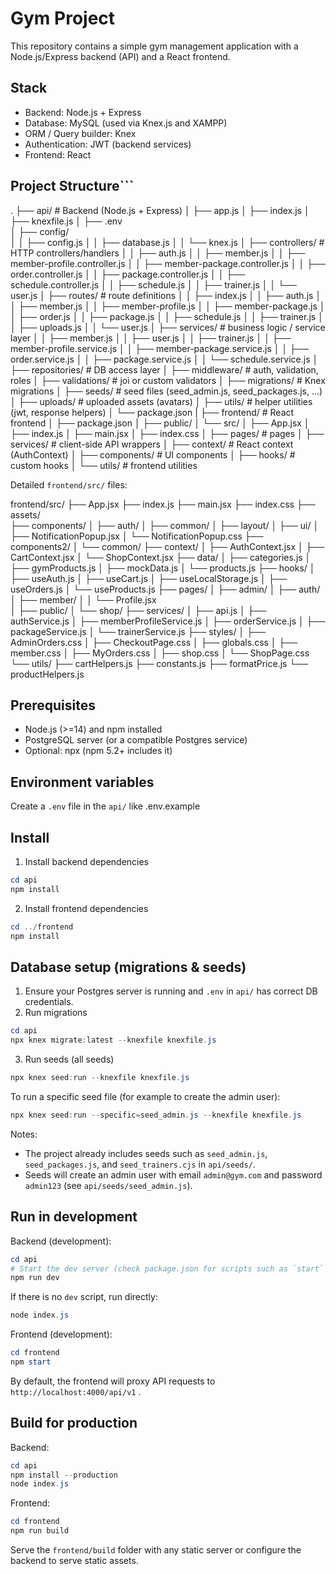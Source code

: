 # Gym Project

This repository contains a simple gym management application with a Node.js/Express backend (API) and a React frontend.

## Stack

- Backend: Node.js + Express
- Database: MySQL (used via Knex.js and XAMPP)
- ORM / Query builder: Knex
- Authentication: JWT (backend services)
- Frontend: React 

## Project Structure```
.
├── api/                   # Backend (Node.js + Express)
│   ├── app.js
│   ├── index.js
│   ├── knexfile.js
│   ├── .env              
│   ├── config/             
│   │   ├── config.js
│   │   ├── database.js
│   │   └── knex.js
│   ├── controllers/        # HTTP controllers/handlers
│   │   ├── auth.js
│   │   ├── member.js
│   │   ├── member-profile.controller.js
│   │   ├── member-package.controller.js
│   │   ├── order.controller.js
│   │   ├── package.controller.js
│   │   ├── schedule.controller.js
│   │   ├── schedule.js
│   │   ├── trainer.js
│   │   └── user.js
│   ├── routes/             # route definitions
│   │   ├── index.js
│   │   ├── auth.js
│   │   ├── member.js
│   │   ├── member-profile.js
│   │   ├── member-package.js
│   │   ├── order.js
│   │   ├── package.js
│   │   ├── schedule.js
│   │   ├── trainer.js
│   │   ├── uploads.js
│   │   └── user.js
│   ├── services/           # business logic / service layer
│   │   ├── member.js
│   │   ├── user.js
│   │   ├── trainer.js
│   │   ├── member-profile.service.js
│   │   ├── member-package.service.js
│   │   ├── order.service.js
│   │   ├── package.service.js
│   │   └── schedule.service.js
│   ├── repositories/       # DB access layer
│   ├── middleware/         # auth, validation, roles
│   ├── validations/        # joi or custom validators
│   ├── migrations/         # Knex migrations
│   ├── seeds/              # seed files (seed_admin.js, seed_packages.js, ...)
│   ├── uploads/            # uploaded assets (avatars)
│   ├── utils/              # helper utilities (jwt, response helpers)
│   └── package.json
|
├── frontend/              # React frontend
│   ├── package.json
│   ├── public/
│   └── src/
│       ├── App.jsx
│       ├── index.js
│       ├── main.jsx
│       ├── index.css
│       ├── pages/         # pages 
│       ├── services/      # client-side API wrappers
│       ├── context/       # React context (AuthContext)
│       ├── components/    # UI components
│       ├── hooks/         # custom hooks
│       └── utils/         # frontend utilities

Detailed `frontend/src/` files:

frontend/src/
├── App.jsx
├── index.js
├── main.jsx
├── index.css
├── assets/            
├── components/
│   ├── auth/
│   ├── common/
│   ├── layout/
│   ├── ui/
│   ├── NotificationPopup.jsx
│   └── NotificationPopup.css
├── components2/
│   └── common/
├── context/
│   ├── AuthContext.jsx
│   ├── CartContext.jsx
│   └── ShopContext.jsx
├── data/
│   ├── categories.js
│   ├── gymProducts.js
│   ├── mockData.js
│   └── products.js
├── hooks/
│   ├── useAuth.js
│   ├── useCart.js
│   ├── useLocalStorage.js
│   ├── useOrders.js
│   └── useProducts.js
├── pages/
│   ├── admin/
│   ├── auth/
│   ├── member/
│   │   └── Profile.jsx  
│   ├── public/
│   └── shop/
├── services/
│   ├── api.js
│   ├── authService.js
│   ├── memberProfileService.js
│   ├── orderService.js
│   ├── packageService.js
│   └── trainerService.js
├── styles/
│   ├── AdminOrders.css
│   ├── CheckoutPage.css
│   ├── globals.css
│   ├── member.css
│   ├── MyOrders.css
│   ├── shop.css
│   └── ShopPage.css
└── utils/
	├── cartHelpers.js
	├── constants.js
	├── formatPrice.js
	└── productHelpers.js


## Prerequisites

- Node.js (>=14) and npm installed
- PostgreSQL server (or a compatible Postgres service)
- Optional: npx (npm 5.2+ includes it)

## Environment variables

Create a `.env` file in the `api/` like .env.example


## Install

1. Install backend dependencies

```powershell
cd api
npm install
```

2. Install frontend dependencies

```powershell
cd ../frontend
npm install
```

## Database setup (migrations & seeds)

1. Ensure your Postgres server is running and `.env` in `api/` has correct DB credentials.
2. Run migrations

```powershell
cd api
npx knex migrate:latest --knexfile knexfile.js
```

3. Run seeds (all seeds)

```powershell
npx knex seed:run --knexfile knexfile.js
```

To run a specific seed file (for example to create the admin user):

```powershell
npx knex seed:run --specific=seed_admin.js --knexfile knexfile.js
```

Notes:
- The project already includes seeds such as `seed_admin.js`, `seed_packages.js`, and `seed_trainers.cjs` in `api/seeds/`.
- Seeds will create an admin user with email `admin@gym.com` and password `admin123` (see `api/seeds/seed_admin.js`).

## Run in development

Backend (development):

```powershell
cd api
# Start the dev server (check package.json for scripts such as `start` or `dev`)
npm run dev
```

If there is no `dev` script, run directly:

```powershell
node index.js
```

Frontend (development):

```powershell
cd frontend
npm start
```

By default, the frontend will proxy API requests to `http://localhost:4000/api/v1` .

## Build for production

Backend:

```powershell
cd api
npm install --production
node index.js
```

Frontend:

```powershell
cd frontend
npm run build
```

Serve the `frontend/build` folder with any static server or configure the backend to serve static assets.



